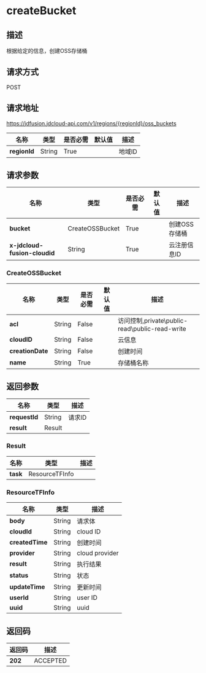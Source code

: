 # createBucket


## 描述
根据给定的信息，创建OSS存储桶

## 请求方式
POST

## 请求地址
https://jdfusion.jdcloud-api.com/v1/regions/{regionId}/oss_buckets

|名称|类型|是否必需|默认值|描述|
|---|---|---|---|---|
|**regionId**|String|True| |地域ID|

## 请求参数
|名称|类型|是否必需|默认值|描述|
|---|---|---|---|---|
|**bucket**|CreateOSSBucket|True| |创建OSS存储桶|
|**x-jdcloud-fusion-cloudid**|String|True| |云注册信息ID|

### CreateOSSBucket
|名称|类型|是否必需|默认值|描述|
|---|---|---|---|---|
|**acl**|String|False| |访问控制,private\public-read\public-read-write|
|**cloudID**|String|False| |云信息|
|**creationDate**|String|False| |创建时间|
|**name**|String|True| |存储桶名称|

## 返回参数
|名称|类型|描述|
|---|---|---|
|**requestId**|String|请求ID|
|**result**|Result| |

### Result
|名称|类型|描述|
|---|---|---|
|**task**|ResourceTFInfo| |
### ResourceTFInfo
|名称|类型|描述|
|---|---|---|
|**body**|String|请求体|
|**cloudId**|String|cloud ID|
|**createdTime**|String|创建时间|
|**provider**|String|cloud provider|
|**result**|String|执行结果|
|**status**|String|状态|
|**updateTime**|String|更新时间|
|**userId**|String|user ID|
|**uuid**|String|uuid|

## 返回码
|返回码|描述|
|---|---|
|**202**|ACCEPTED|
